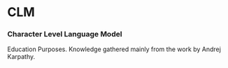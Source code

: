 # CLM

### Character Level Language Model

Education Purposes. Knowledge gathered mainly from the work by Andrej Karpathy.
